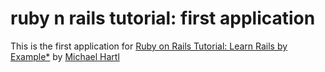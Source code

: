 # ruby n rails tutorial: first application

This is the first application for [Ruby on Rails Tutorial: Learn Rails by Example*](http://railstutorial.org/) by [Michael Hartl
](http://michaelhartl.com/)
